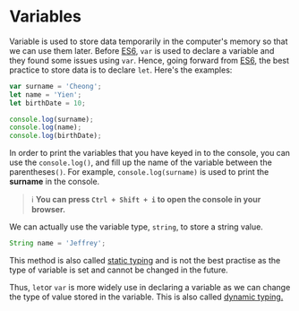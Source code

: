 # Variables

Variable is used to store data temporarily in the computer's memory so that we can use them later. Before [ES6](https://www.w3schools.com/js/js_es6.asp), `var` is used to declare a variable and they found some issues using `var`. Hence, going forward from [ES6](https://www.w3schools.com/js/js_es6.asp), the best practice to store data is to declare `let`. Here's the examples:

```javascript
var surname = 'Cheong';
let name = 'Yien';
let birthDate = 10;

console.log(surname);
console.log(name);
console.log(birthDate);
```

In order to print the variables that you have keyed in to the console, you can use the `console.log()`, and fill up the name of the variable between the parentheses`()`. For example, `console.log(surname)` is used to print the **surname** in the console. 

> :information_source:  **You can press `Ctrl + Shift + i` to open the console in your browser.**


We can actually use the variable type, `string`, to store a string value.

```javascript
String name = 'Jeffrey';
```

This method is also called [static typing](../) and is not the best practise as the type of variable is set and cannot be changed in the future.

Thus, `let`or `var` is more widely use in declaring a variable as we can change the type of value stored in the variable. This is also called [dynamic typing.](../)

